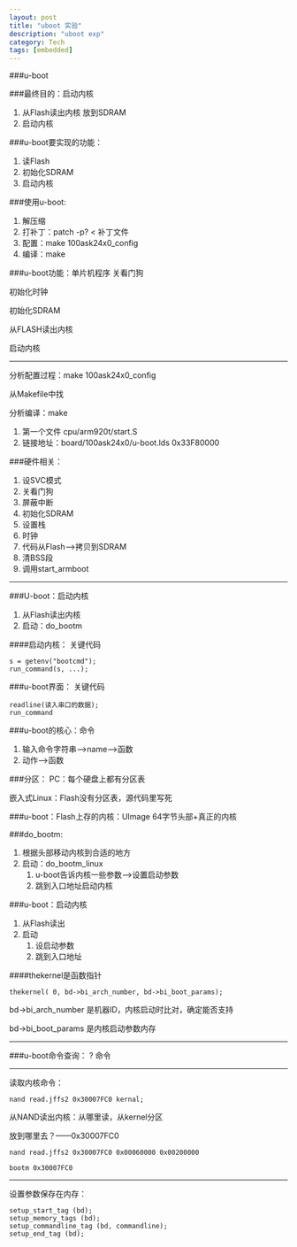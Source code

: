 ```yaml
---
layout: post
title: "uboot 实验"
description: "uboot exp"
category: Tech
tags: [embedded]
---
```



###u-boot

###最终目的：启动内核
1. 从Flash读出内核 放到SDRAM
2. 启动内核

###u-boot要实现的功能：
1. 读Flash
2. 初始化SDRAM
3. 启动内核

###使用u-boot:
1. 解压缩
2. 打补丁：patch -p? < 补丁文件
3. 配置：make 100ask24x0_config
4. 编译：make

###u-boot功能：单片机程序
关看门狗

初始化时钟

初始化SDRAM

从FLASH读出内核

启动内核

------

分析配置过程：make 100ask24x0_config

从Makefile中找

分析编译：make

1. 第一个文件 cpu/arm920t/start.S 
2. 链接地址：board/100ask24x0/u-boot.lds 0x33F80000

###硬件相关：
1. 设SVC模式
2. 关看门狗
3. 屏蔽中断
4. 初始化SDRAM
5. 设置栈
6. 时钟
7. 代码从Flash-->拷贝到SDRAM
8. 清BSS段
9. 调用start_armboot

------

###U-boot：启动内核
1. 从Flash读出内核
2. 启动：do_bootm

####启动内核：
关键代码

```
s = getenv("bootcmd");
run_command(s, ...);
```

###u-boot界面：
关键代码

```
readline(读入串口的数据);
run_command
```

###u-boot的核心：命令
1. 输入命令字符串-->name-->函数
2. 动作-->函数

###分区：
PC：每个硬盘上都有分区表

嵌入式Linux：Flash没有分区表，源代码里写死

###u-boot：Flash上存的内核：UImage
64字节头部+真正的内核

###do_bootm:
1. 根据头部移动内核到合适的地方
2. 启动：do_bootm_linux
     1. u-boot告诉内核一些参数-->设置启动参数
     2. 跳到入口地址启动内核

###u-boot：启动内核
1. 从Flash读出
2. 启动
     1. 设启动参数
     2. 跳到入口地址

####thekernel是函数指针

```
thekernel( 0, bd->bi_arch_number, bd->bi_boot_params);
```

bd->bi_arch_number 是机器ID，内核启动时比对，确定能否支持

bd->bi_boot_params 是内核启动参数内存

------

###u-boot命令查询：
? 命令

------

读取内核命令：

```
nand read.jffs2 0x30007FC0 kernal;
```

从NAND读出内核：从哪里读，从kernel分区

放到哪里去？——0x30007FC0

```                                       
nand read.jffs2 0x30007FC0 0x00060000 0x00200000

bootm 0x30007FC0
```

------

设置参数保存在内存：

```
setup_start_tag (bd);
setup_memory_tags (bd);
setup_commandline_tag (bd, commandline);
setup_end_tag (bd);
```